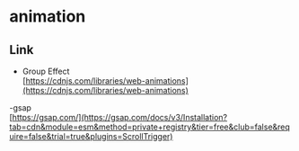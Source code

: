 # animation

## Link
- Group Effect<br>
[https://cdnjs.com/libraries/web-animations](https://cdnjs.com/libraries/web-animations)<br>

-gsap<br>
[https://gsap.com/](https://gsap.com/docs/v3/Installation?tab=cdn&module=esm&method=private+registry&tier=free&club=false&require=false&trial=true&plugins=ScrollTrigger)<br>
